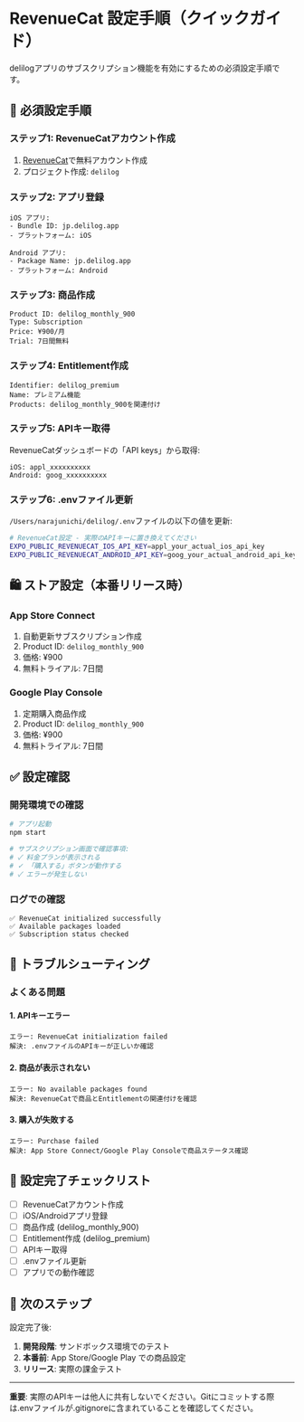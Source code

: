 # RevenueCat 設定手順（クイックガイド）

delilogアプリのサブスクリプション機能を有効にするための必須設定手順です。

## 🚀 必須設定手順

### ステップ1: RevenueCatアカウント作成
1. [RevenueCat](https://www.revenuecat.com/)で無料アカウント作成
2. プロジェクト作成: `delilog`

### ステップ2: アプリ登録
```
iOS アプリ:
- Bundle ID: jp.delilog.app
- プラットフォーム: iOS

Android アプリ:
- Package Name: jp.delilog.app  
- プラットフォーム: Android
```

### ステップ3: 商品作成
```
Product ID: delilog_monthly_900
Type: Subscription
Price: ¥900/月
Trial: 7日間無料
```

### ステップ4: Entitlement作成
```
Identifier: delilog_premium
Name: プレミアム機能
Products: delilog_monthly_900を関連付け
```

### ステップ5: APIキー取得
RevenueCatダッシュボードの「API keys」から取得:

```
iOS: appl_xxxxxxxxxx
Android: goog_xxxxxxxxxx
```

### ステップ6: .envファイル更新
`/Users/narajunichi/delilog/.env`ファイルの以下の値を更新:

```bash
# RevenueCat設定 - 実際のAPIキーに置き換えてください
EXPO_PUBLIC_REVENUECAT_IOS_API_KEY=appl_your_actual_ios_api_key
EXPO_PUBLIC_REVENUECAT_ANDROID_API_KEY=goog_your_actual_android_api_key
```

## 🛍️ ストア設定（本番リリース時）

### App Store Connect
1. 自動更新サブスクリプション作成
2. Product ID: `delilog_monthly_900`
3. 価格: ¥900
4. 無料トライアル: 7日間

### Google Play Console  
1. 定期購入商品作成
2. Product ID: `delilog_monthly_900`
3. 価格: ¥900
4. 無料トライアル: 7日間

## ✅ 設定確認

### 開発環境での確認
```bash
# アプリ起動
npm start

# サブスクリプション画面で確認事項:
# ✓ 料金プランが表示される
# ✓ 「購入する」ボタンが動作する  
# ✓ エラーが発生しない
```

### ログでの確認
```
✅ RevenueCat initialized successfully
✅ Available packages loaded
✅ Subscription status checked
```

## 🔧 トラブルシューティング

### よくある問題

#### 1. APIキーエラー
```
エラー: RevenueCat initialization failed
解決: .envファイルのAPIキーが正しいか確認
```

#### 2. 商品が表示されない
```
エラー: No available packages found
解決: RevenueCatで商品とEntitlementの関連付けを確認
```

#### 3. 購入が失敗する
```
エラー: Purchase failed
解決: App Store Connect/Google Play Consoleで商品ステータス確認
```

## 📝 設定完了チェックリスト

- [ ] RevenueCatアカウント作成
- [ ] iOS/Androidアプリ登録  
- [ ] 商品作成 (delilog_monthly_900)
- [ ] Entitlement作成 (delilog_premium)
- [ ] APIキー取得
- [ ] .envファイル更新
- [ ] アプリでの動作確認

## 🎯 次のステップ

設定完了後:
1. **開発段階**: サンドボックス環境でのテスト
2. **本番前**: App Store/Google Play での商品設定
3. **リリース**: 実際の課金テスト

---

**重要**: 実際のAPIキーは他人に共有しないでください。Gitにコミットする際は.envファイルが.gitignoreに含まれていることを確認してください。